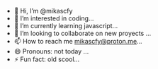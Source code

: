 - 👋 Hi, I’m @mikascfy
- 👀 I’m interested in coding...
- 🌱 I’m currently learning javascript...
- 💞️ I’m looking to collaborate on new proyects ...
- 📫 How to reach me mikascfy@proton.me...
- 😄 Pronouns: not today ...
- ⚡ Fun fact: old scool...

<!---
mikascfy/mikascfy is a ✨ special ✨ repository because its `README.md` (this file) appears on your GitHub profile.
You can click the Preview link to take a look at your changes.
--->
